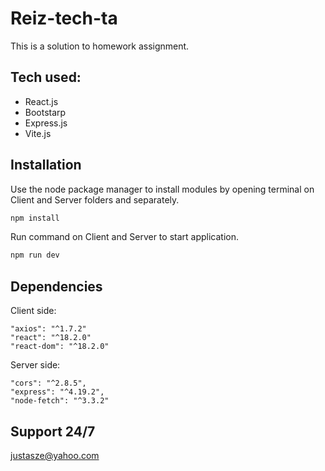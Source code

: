 # Reiz-tech-ta

This is a solution to homework assignment. 

## Tech used:
* React.js 
* Bootstarp
* Express.js
* Vite.js

## Installation

Use the node package manager to install modules by opening terminal on Client and Server folders and separately.  

```bash
npm install
```
Run command on Client and Server to start application.
 
```bash
npm run dev
```

## Dependencies
Client side:

    "axios": "^1.7.2"
    "react": "^18.2.0"
    "react-dom": "^18.2.0"

Server side:

    "cors": "^2.8.5",
    "express": "^4.19.2",
    "node-fetch": "^3.3.2"

## Support 24/7
justasze@yahoo.com
